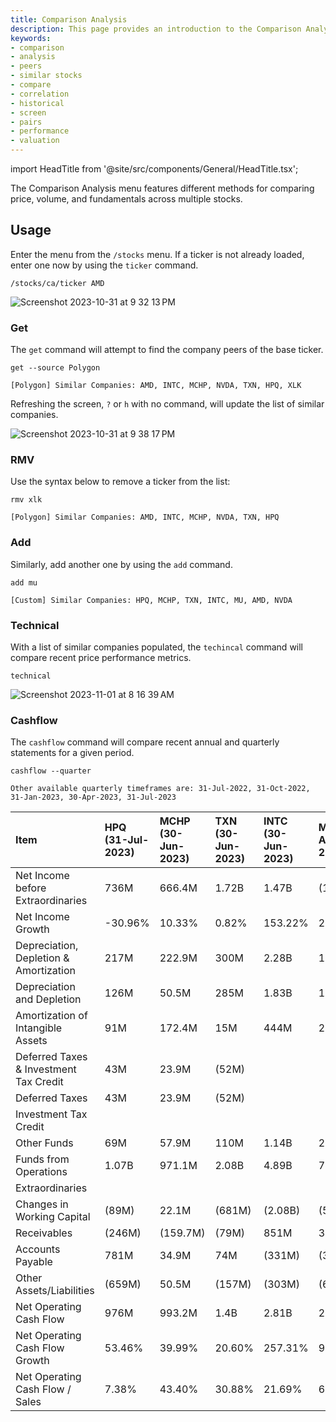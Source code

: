 ```yaml
---
title: Comparison Analysis
description: This page provides an introduction to the Comparison Analysis (CA) sub-menu, within the Stocks menu, of the OpenBB Terminal.
keywords:
- comparison
- analysis
- peers
- similar stocks
- compare
- correlation
- historical
- screen
- pairs
- performance
- valuation
---
```


import HeadTitle from '@site/src/components/General/HeadTitle.tsx';

<HeadTitle title="Comparison Analysis - Stocks - Menus | OpenBB Terminal Docs" />

The Comparison Analysis menu features different methods for comparing price, volume, and fundamentals across multiple stocks.

## Usage

Enter the menu from the `/stocks` menu.  If a ticker is not already loaded, enter one now by using the `ticker` command.

```console
/stocks/ca/ticker AMD
```

![Screenshot 2023-10-31 at 9 32 13 PM](https://github.com/OpenBB-finance/OpenBBTerminal/assets/85772166/75ae98f4-e928-4319-8675-a09d4fe0ca87)

### Get

The `get` command will attempt to find the company peers of the base ticker.

```console
get --source Polygon
```

```console
[Polygon] Similar Companies: AMD, INTC, MCHP, NVDA, TXN, HPQ, XLK 
```

Refreshing the screen, `?` or `h` with no command, will update the list of similar companies.

![Screenshot 2023-10-31 at 9 38 17 PM](https://github.com/OpenBB-finance/OpenBBTerminal/assets/85772166/418ca6fc-63d6-4ec6-99d5-ac1f1375b358)

### RMV

Use the syntax below to remove a ticker from the list:

```console
rmv xlk
```

```console
[Polygon] Similar Companies: AMD, INTC, MCHP, NVDA, TXN, HPQ
```

### Add

Similarly, add another one by using the `add` command.

```console
add mu
```

```console
[Custom] Similar Companies: HPQ, MCHP, TXN, INTC, MU, AMD, NVDA 
```

### Technical

With a list of similar companies populated, the `techincal` command will compare recent price performance metrics.

```console
technical
```

![Screenshot 2023-11-01 at 8 16 39 AM](https://github.com/OpenBB-finance/OpenBBTerminal/assets/85772166/9eb4ea36-97a2-44ec-ad8a-8d7ec6145097)


### Cashflow

The `cashflow` command will compare recent annual and quarterly statements for a given period.

```console
cashflow --quarter
```

```console
Other available quarterly timeframes are: 31-Jul-2022, 31-Oct-2022, 31-Jan-2023, 30-Apr-2023, 31-Jul-2023
```

| Item                                   | HPQ (31-Jul-2023)   | MCHP (30-Jun-2023)   | TXN (30-Jun-2023)   | INTC (30-Jun-2023)   | MU (31-Aug-2023)   | AMD (30-Jun-2023)   | NVDA (31-Jul-2023)   |
|:---------------------------------------|:--------------------|:---------------------|:--------------------|:---------------------|:-------------------|:--------------------|:---------------------|
| Net Income before Extraordinaries      | 736M                | 666.4M               | 1.72B               | 1.47B                | (1.43B)            | 27M                 | 6.19B                |
| Net Income Growth                      | -30.96%             | 10.33%               | 0.82%               | 153.22%              | 24.58%             | 119.42%             | 202.94%              |
| Depreciation, Depletion & Amortization | 217M                | 222.9M               | 300M                | 2.28B                | 1.94B              | 873M                | 365M                 |
| Depreciation and Depletion             | 126M                | 50.5M                | 285M                | 1.83B                | 1.92B              | 180M                | 219M                 |
| Amortization of Intangible Assets      | 91M                 | 172.4M               | 15M                 | 444M                 | 20M                | 693M                | 146M                 |
| Deferred Taxes & Investment Tax Credit | 43M                 | 23.9M                | (52M)               |                      |                    | (274M)              | (746M)               |
| Deferred Taxes                         | 43M                 | 23.9M                | (52M)               |                      |                    | (274M)              | (746M)               |
| Investment Tax Credit                  |                     |                      |                     |                      |                    |                     |                      |
| Other Funds                            | 69M                 | 57.9M                | 110M                | 1.14B                | 260M               | 335M                | 714M                 |
| Funds from Operations                  | 1.07B               | 971.1M               | 2.08B               | 4.89B                | 767M               | 961M                | 6.52B                |
| Extraordinaries                        |                     |                      |                     |                      |                    |                     |                      |
| Changes in Working Capital             | (89M)               | 22.1M                | (681M)              | (2.08B)              | (518M)             | (582M)              | (174M)               |
| Receivables                            | (246M)              | (159.7M)             | (79M)               | 851M                 | 35M                | (272M)              | (2.99B)              |
| Accounts Payable                       | 781M                | 34.9M                | 74M                 | (331M)               | (340M)             | 236M                | 778M                 |
| Other Assets/Liabilities               | (659M)              | 50.5M                | (157M)              | (303M)               | (64M)              | (87M)               | (246M)               |
| Net Operating Cash Flow                | 976M                | 993.2M               | 1.4B                | 2.81B                | 249M               | 379M                | 6.35B                |
| Net Operating Cash Flow Growth         | 53.46%              | 39.99%               | 20.60%              | 257.31%              | 937.50%            | -22.02%             | 118.07%              |
| Net Operating Cash Flow / Sales        | 7.38%               | 43.40%               | 30.88%              | 21.69%               | 6.21%              | 7.07%               | 47.00%               |
